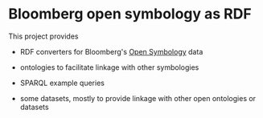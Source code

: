 Bloomberg open symbology as RDF
===============================

This project provides

- RDF converters for Bloomberg's [Open Symbology][1] data
- ontologies to facilitate linkage with other symbologies
- SPARQL example queries
- some datasets, mostly to provide linkage with other open ontologies or datasets


  [1]: http://bsym.bloomberg.com/
